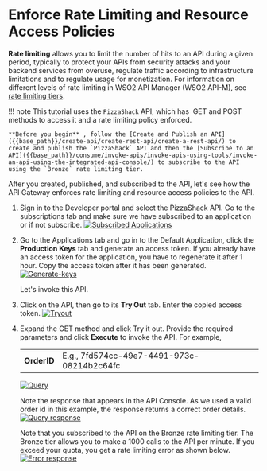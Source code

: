 # Enforce Rate Limiting and Resource Access Policies

**Rate limiting** allows you to limit the number of hits to an API during a given period, typically to protect your APIs from security attacks and your backend services from overuse, regulate traffic according to infrastructure limitations and to regulate usage for monetization. For information on different levels of rate limiting in WSO2 API Manager (WSO2 API-M), see [rate limiting tiers]({{base_path}}/manage-apis/design/rate-limiting/setting-throttling-limits/).

!!! note
    This tutorial uses the `PizzaShack` API, which has  GET and POST methods to access it and a rate limiting policy enforced.

    **Before you begin** , follow the [Create and Publish an API]({{base_path}}/create-api/create-rest-api/create-a-rest-api/) to create and publish the `PizzaShack` API and then the [Subscribe to an API]({{base_path}}/consume/invoke-apis/invoke-apis-using-tools/invoke-an-api-using-the-integrated-api-console/) to subscribe to the API using the `Bronze` rate limiting tier.


After you created, published, and subscribed to the API, let's see how the API Gateway enforces rate limiting and resource access policies to the API.

1.  Sign in to the Developer portal and select the PizzaShack API.
    Go to the subscriptions tab and make sure we have subscribed to an application or if not subscribe.
    [![Subscribed Applications]({{base_path}}/assets/img/learn/learn-throttling-isapplication-subscribed.png)]({{base_path}}/assets/img/learn/learn-throttling-isapplication-subscribed.png)

2.  Go to the Applications tab and go in to the Default Application, click the **Production Keys** tab and generate an access token. If you already have an access token for the application, you have to regenerate it after 1 hour. Copy the access token after it has been generated.
    [![Generate-keys]({{base_path}}/assets/img/learn/learn-throttling-generate-keys.png)]({{base_path}}/assets/img/learn/learn-throttling-generate-keys.png)

    Let's invoke this API.

3.  Click on the API, then go to its **Try Out** tab. Enter the copied access token.
    [![Tryout]({{base_path}}/assets/img/learn/learn-throttling-tryout.png)]({{base_path}}/assets/img/learn/learn-throttling-tryout.png)

4.  Expand the GET method and click Try it out. Provide the required parameters and click **Execute** to invoke the API. For example,

    |                 |                            |
    |-----------------|----------------------------|
    | **OrderID** | E.g., 7fd574cc-49e7-4491-973c-08214b2c64fc         |

    [![Query]({{base_path}}/assets/img/learn/learn-throttling-enter-query.png)]({{base_path}}/assets/img/learn/learn-throttling-enter-query.png)

     Note the response that appears in the API Console. As we used a valid order id in this example, the response returns a correct order details.
    [![Query response]({{base_path}}/assets/img/learn/learn-throttling-query-response.png)]({{base_path}}/assets/img/learn/learn-throttling-query-response.png)
    
    Note that you subscribed to the API on the Bronze rate limiting tier. The Bronze tier allows you to make a 1000 calls to the API per minute. If you exceed your quota, you get a rate limiting error as shown below.
    [![Error response]({{base_path}}/assets/img/learn/learn-throttling-error-response.png)]({{base_path}}/assets/img/learn/learn-throttling-error-response.png)
